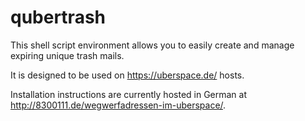 # qubertrash
This shell script environment allows you to easily create and manage expiring unique trash mails.

It is designed to be used on https://uberspace.de/ hosts.

Installation instructions are currently hosted in German at http://8300111.de/wegwerfadressen-im-uberspace/. 
